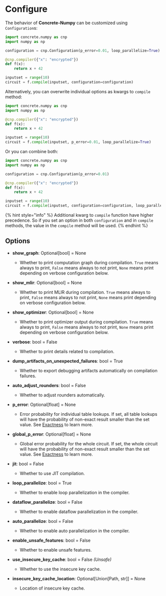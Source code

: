 # Configure

The behavior of **Concrete-Numpy** can be customized using `Configuration`s:

```python
import concrete.numpy as cnp
import numpy as np

configuration = cnp.Configuration(p_error=0.01, loop_parallelize=True)

@cnp.compiler({"x": "encrypted"})
def f(x):
    return x + 42

inputset = range(10)
circuit = f.compile(inputset, configuration=configuration)
```

Alternatively, you can overwrite individual options as kwargs to `compile` method:

```python
import concrete.numpy as cnp
import numpy as np

@cnp.compiler({"x": "encrypted"})
def f(x):
    return x + 42

inputset = range(10)
circuit = f.compile(inputset, p_error=0.01, loop_parallelize=True)
```

Or you can combine both:

```python
import concrete.numpy as cnp
import numpy as np

configuration = cnp.Configuration(p_error=0.01)

@cnp.compiler({"x": "encrypted"})
def f(x):
    return x + 42

inputset = range(10)
circuit = f.compile(inputset, configuration=configuration, loop_parallelize=True)
```

{% hint style="info" %}
Additional kwarg to `compile` function have higher precedence. So if you set an option in both `configuration` and in `compile` methods, the value in the `compile` method will be used.
{% endhint %}

## Options

* **show\_graph**: Optional[bool] = None
  * Whether to print computation graph during compilation.
    `True` means always to print, `False` means always to not print, `None` means print depending on verbose configuration below.

* **show\_mlir**: Optional[bool] = None
  * Whether to print MLIR during compilation.
    `True` means always to print, `False` means always to not print, `None` means print depending on verbose configuration below.

* **show\_optimizer**: Optional[bool] = None
  * Whether to print optimizer output during compilation.
    `True` means always to print, `False` means always to not print, `None` means print depending on verbose configuration below.

* **verbose**: bool = False
  * Whether to print details related to compilation.
  
* **dump\_artifacts\_on\_unexpected\_failures**: bool = True
  * Whether to export debugging artifacts automatically on compilation failures.

* **auto_adjust_rounders**: bool = False
    * Whether to adjust rounders automatically.

* **p_error**: Optional[float] = None
  * Error probability for individual table lookups. If set, all table lookups will have the probability of non-exact result smaller than the set value. See [Exactness](../getting-started/exactness.md) to learn more.

* **global_p_error**: Optional[float] = None
    * Global error probability for the whole circuit. If set, the whole circuit will have the probability of non-exact result smaller than the set value. See [Exactness](../getting-started/exactness.md) to learn more.

* **jit**: bool = False
  * Whether to use JIT compilation.

* **loop\_parallelize**: bool = True
  * Whether to enable loop parallelization in the compiler.

* **dataflow\_parallelize**: bool = False
  * Whether to enable dataflow parallelization in the compiler.

* **auto\_parallelize**: bool = False
  * Whether to enable auto parallelization in the compiler.

* **enable\_unsafe\_features**: bool = False
  * Whether to enable unsafe features.

* **use\_insecure\_key\_cache**: bool = False _(Unsafe)_
  * Whether to use the insecure key cache.

* **insecure\_key\_cache\_location**: Optional\[Union\[Path, str]] = None
  * Location of insecure key cache.
